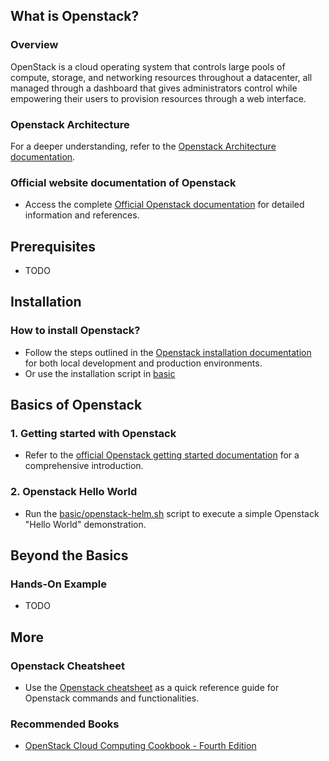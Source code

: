 ## What is Openstack?

### Overview

OpenStack is a cloud operating system that controls large pools of compute, storage, and networking resources throughout a datacenter, all managed through a dashboard that gives administrators control while empowering their users to provision resources through a web interface.

### Openstack Architecture

For a deeper understanding, refer to the [Openstack Architecture documentation](https://www.openstack.org/openstack-map).

### Official website documentation of Openstack

- Access the complete [Official Openstack documentation](https://docs.openstack.org/2023.2/) for detailed information and references.

## Prerequisites

- TODO

## Installation

### How to install Openstack?

- Follow the steps outlined in the [Openstack installation documentation](https://docs.openstack.org/2023.2/install/) for both local development and production environments.
- Or use the installation script in [basic](./basic/)

## Basics of Openstack

### 1. Getting started with Openstack

- Refer to the [official Openstack getting started documentation](https://docs.openstack.org/install-guide/get-started-with-openstack.html) for a comprehensive introduction.

### 2. Openstack Hello World

- Run the [basic/openstack-helm.sh](./basic/openstack-helm.sh) script to execute a simple Openstack "Hello World" demonstration.

## Beyond the Basics

### Hands-On Example

- TODO

## More

### Openstack Cheatsheet

- Use the [Openstack cheatsheet](https://ubuntu.com/openstack/openstack-cheat-sheet) as a quick reference guide for Openstack commands and functionalities.

### Recommended Books

- [OpenStack Cloud Computing Cookbook - Fourth Edition](https://github.com/tungbq/devops-basic/tree/main/topics/openstack#recommended-books)
